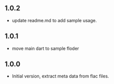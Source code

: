 ## 1.0.2
- update readme.md to add sample usage.

## 1.0.1
- move main dart to sample floder

## 1.0.0
- Initial version, extract meta data from flac files.

